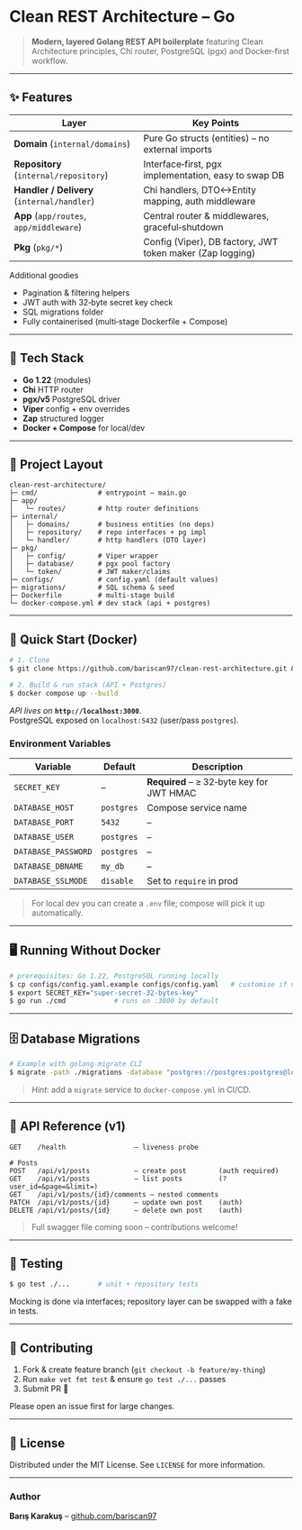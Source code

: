 # Clean REST Architecture – Go

> **Modern, layered Golang REST API boilerplate** featuring Clean Architecture principles, Chi router, PostgreSQL (pgx) and Docker‑first workflow.

---

## ✨ Features

| Layer | Key Points |
|-------|------------|
| **Domain** (`internal/domains`) | Pure Go structs (entities) – no external imports |
| **Repository** (`internal/repository`) | Interface‑first, pgx implementation, easy to swap DB |
| **Handler / Delivery** (`internal/handler`) | Chi handlers, DTO<->Entity mapping, auth middleware |
| **App** (`app/routes`, `app/middleware`) | Central router & middlewares, graceful‑shutdown |
| **Pkg** (`pkg/*`) | Config (Viper), DB factory, JWT token maker (Zap logging) |

Additional goodies  
* Pagination & filtering helpers  
* JWT auth with 32‑byte secret key check  
* SQL migrations folder  
* Fully containerised (multi‑stage Dockerfile + Compose)  

---

## 🔧 Tech Stack

* **Go 1.22** (modules)  
* **Chi** HTTP router  
* **pgx/v5** PostgreSQL driver  
* **Viper** config + env overrides  
* **Zap** structured logger  
* **Docker + Compose** for local/dev  

---

## 📂 Project Layout

```text
clean-rest-architecture/
├─ cmd/               # entrypoint – main.go
├─ app/
│   └─ routes/        # http router definitions
├─ internal/
│   ├─ domains/       # business entities (no deps)
│   ├─ repository/    # repo interfaces + pg impl
│   └─ handler/       # http handlers (DTO layer)
├─ pkg/
│   ├─ config/        # Viper wrapper
│   ├─ database/      # pgx pool factory
│   └─ token/         # JWT maker/claims
├─ configs/           # config.yaml (default values)
├─ migrations/        # SQL schema & seed
├─ Dockerfile         # multi‑stage build
└─ docker-compose.yml # dev stack (api + postgres)
```

---

## 🚀 Quick Start (Docker)

```bash
# 1. Clone
$ git clone https://github.com/bariscan97/clean-rest-architecture.git && cd clean-rest-architecture

# 2. Build & run stack (API + Postgres)
$ docker compose up --build
```

*API lives on* **`http://localhost:3000`**.  
PostgreSQL exposed on `localhost:5432` (user/pass `postgres`).

### Environment Variables

| Variable | Default | Description |
|----------|---------|-------------|
| `SECRET_KEY` | – | **Required** – ≥ 32‑byte key for JWT HMAC |
| `DATABASE_HOST` | `postgres` | Compose service name |
| `DATABASE_PORT` | `5432` | – |
| `DATABASE_USER` | `postgres` | – |
| `DATABASE_PASSWORD` | `postgres` | – |
| `DATABASE_DBNAME` | `my_db` | – |
| `DATABASE_SSLMODE` | `disable` | Set to `require` in prod |

> For local dev you can create a `.env` file; compose will pick it up automatically.

---

## 🖥️ Running Without Docker

```bash
# prerequisites: Go 1.22, PostgreSQL running locally
$ cp configs/config.yaml.example configs/config.yaml   # customise if needed
$ export SECRET_KEY="super‑secret‑32‑bytes‑key"
$ go run ./cmd            # runs on :3000 by default
```

---

## 🗄️ Database Migrations

```bash
# Example with golang‑migrate CLI
$ migrate -path ./migrations -database "postgres://postgres:postgres@localhost:5432/my_db?sslmode=disable" up
```

> *Hint*: add a `migrate` service to `docker-compose.yml` in CI/CD.

---

## 📑 API Reference (v1)

```
GET    /health                 – liveness probe

# Posts
POST   /api/v1/posts           – create post        (auth required)
GET    /api/v1/posts           – list posts         (?user_id=&page=&limit=)
GET    /api/v1/posts/{id}/comments – nested comments
PATCH  /api/v1/posts/{id}      – update own post    (auth)
DELETE /api/v1/posts/{id}      – delete own post    (auth)
```

> Full swagger file coming soon – contributions welcome!

---

## 🧪 Testing

```bash
$ go test ./...       # unit + repository tests
```

Mocking is done via interfaces; repository layer can be swapped with a fake in tests.

---

## 🤝 Contributing

1. Fork & create feature branch (`git checkout -b feature/my-thing`)
2. Run `make vet fmt test` & ensure `go test ./...` passes
3. Submit PR 🚀

Please open an issue first for large changes.

---

## 📜 License

Distributed under the MIT License. See `LICENSE` for more information.

---

### Author

**Barış Karakuş** – [github.com/bariscan97](https://github.com/bariscan97)

